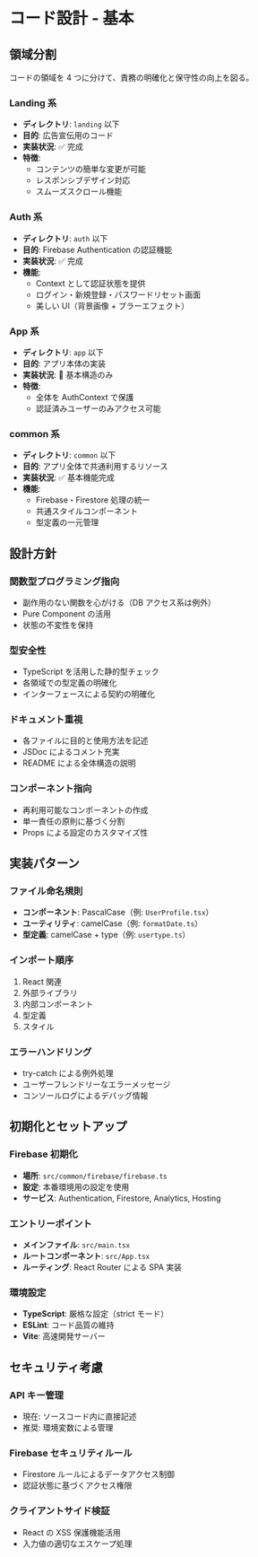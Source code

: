 # コード設計 - 基本

## 領域分割

コードの領域を 4 つに分けて、責務の明確化と保守性の向上を図る。

### Landing 系

- **ディレクトリ**: `landing` 以下
- **目的**: 広告宣伝用のコード
- **実装状況**: ✅ 完成
- **特徴**:
  - コンテンツの簡単な変更が可能
  - レスポンシブデザイン対応
  - スムーズスクロール機能

### Auth 系

- **ディレクトリ**: `auth` 以下
- **目的**: Firebase Authentication の認証機能
- **実装状況**: ✅ 完成
- **機能**:
  - Context として認証状態を提供
  - ログイン・新規登録・パスワードリセット画面
  - 美しい UI（背景画像 + ブラーエフェクト）

### App 系

- **ディレクトリ**: `app` 以下
- **目的**: アプリ本体の実装
- **実装状況**: 🚧 基本構造のみ
- **特徴**:
  - 全体を AuthContext で保護
  - 認証済みユーザーのみアクセス可能

### common 系

- **ディレクトリ**: `common` 以下
- **目的**: アプリ全体で共通利用するリソース
- **実装状況**: ✅ 基本機能完成
- **機能**:
  - Firebase・Firestore 処理の統一
  - 共通スタイルコンポーネント
  - 型定義の一元管理

## 設計方針

### 関数型プログラミング指向

- 副作用のない関数を心がける（DB アクセス系は例外）
- Pure Component の活用
- 状態の不変性を保持

### 型安全性

- TypeScript を活用した静的型チェック
- 各領域での型定義の明確化
- インターフェースによる契約の明確化

### ドキュメント重視

- 各ファイルに目的と使用方法を記述
- JSDoc によるコメント充実
- README による全体構造の説明

### コンポーネント指向

- 再利用可能なコンポーネントの作成
- 単一責任の原則に基づく分割
- Props による設定のカスタマイズ性

## 実装パターン

### ファイル命名規則

- **コンポーネント**: PascalCase（例: `UserProfile.tsx`）
- **ユーティリティ**: camelCase（例: `formatDate.ts`）
- **型定義**: camelCase + type（例: `usertype.ts`）

### インポート順序

1. React 関連
2. 外部ライブラリ
3. 内部コンポーネント
4. 型定義
5. スタイル

### エラーハンドリング

- try-catch による例外処理
- ユーザーフレンドリーなエラーメッセージ
- コンソールログによるデバッグ情報

## 初期化とセットアップ

### Firebase 初期化

- **場所**: `src/common/firebase/firebase.ts`
- **設定**: 本番環境用の設定を使用
- **サービス**: Authentication, Firestore, Analytics, Hosting

### エントリーポイント

- **メインファイル**: `src/main.tsx`
- **ルートコンポーネント**: `src/App.tsx`
- **ルーティング**: React Router による SPA 実装

### 環境設定

- **TypeScript**: 厳格な設定（strict モード）
- **ESLint**: コード品質の維持
- **Vite**: 高速開発サーバー

## セキュリティ考慮

### API キー管理

- 現在: ソースコード内に直接記述
- 推奨: 環境変数による管理

### Firebase セキュリティルール

- Firestore ルールによるデータアクセス制御
- 認証状態に基づくアクセス権限

### クライアントサイド検証

- React の XSS 保護機能活用
- 入力値の適切なエスケープ処理
